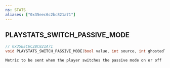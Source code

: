 ```yaml
---
ns: STATS
aliases: ["0x35eec6c2bc821a71"]
---
```

## PLAYSTATS_SWITCH_PASSIVE_MODE

```c
// 0x35EEC6C2BC821A71
void PLAYSTATS_SWITCH_PASSIVE_MODE(bool value, int source, int ghostedTo, int endReason);
```

```
Metric to be sent when the player switches the passive mode on or off
```
